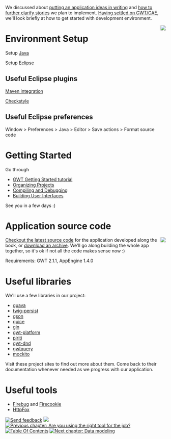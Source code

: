 We discussed about [putting an application ideas in writing](SoYouHaveAnIdea.md) and [how to further clarify stories](VisualizingYourApp.md) we plan to implement. [Having settled on GWT/GAE](TheRightToolForTheJob.md), we'll look briefly at how to get started with development environment.



<img src='http://gwt-gae-book.googlecode.com/svn/wiki/images/race_day_2.jpg' align='right' border='0' />

# Environment Setup #

Setup [Java](http://java.sun.com/javase/downloads/)

Setup [Eclipse](http://code.google.com/webtoolkit/usingeclipse.html)

## Useful Eclipse plugins ##
[Maven integration](http://m2eclipse.sonatype.org/)

[Checkstyle](http://eclipse-cs.sourceforge.net/)

## Useful Eclipse preferences ##
Window > Preferences > Java > Editor > Save actions > Format source code


# Getting Started #

Go through
  * [GWT Getting Started tutorial](http://code.google.com/webtoolkit/doc/latest/tutorial/gettingstarted.html)
  * [Organizing Projects](http://code.google.com/webtoolkit/doc/latest/DevGuideOrganizingProjects.html)
  * [Compiling and Debugging](http://code.google.com/webtoolkit/doc/latest/DevGuideCompilingAndDebugging.html)
  * [Building User Interfaces](http://code.google.com/webtoolkit/doc/latest/DevGuideUi.html)

See you in a few days :)

# Application source code #
<img src='http://gwt-gae-book.googlecode.com/svn/wiki/images/digital_dreams.jpg' align='right' border='0' />

[Checkout the latest source code](http://code.google.com/p/gwt-gae-book/source/checkout) for the application developed along the book, or [download an archive](http://code.google.com/p/gwt-gae-book/downloads/list). We'll go along building the whole app together, so it's ok if not all the code makes sense now :)

Requirements: GWT 2.1.1, AppEngine 1.4.0

# Useful libraries #
We'll use a few libraries in our project:
  * [guava](http://code.google.com/p/guava-libraries/)
  * [twig-persist](http://code.google.com/p/twig-persist/)
  * [gson](http://code.google.com/p/google-gson/)
  * [guice](http://code.google.com/p/google-guice/)
  * [gin](http://code.google.com/p/google-gin/)
  * [gwt-platform](http://code.google.com/p/gwt-platform/)
  * [piriti](http://code.google.com/p/piriti/)
  * [gwt-dnd](http://code.google.com/p/gwt-dnd/)
  * [gwtquery](http://code.google.com/p/gwtquery/)
  * [mockito](http://mockito.org/)

Visit these project sites to find out more about them. Come back to their documentation whenever needed as we progress with our application.

# Useful tools #
  * [Firebug](http://getfirebug.com/) and [Firecookie](http://www.softwareishard.com/blog/firecookie/)
  * [HttpFox](https://addons.mozilla.org/en-US/firefox/addon/6647/)


<a href='Hidden comment: NAV_START'></a>
<a href='http://code.google.com/p/gwt-gae-book/issues/entry'><img src='http://gwt-gae-book.googlecode.com/svn/wiki/assets/envelope.png' border='0' title='Send feedback' /></a>
<img src='http://gwt-gae-book.googlecode.com/svn/wiki/assets/spacer.png' border='0' />
<a href='http://code.google.com/p/gwt-gae-book/wiki/TheRightToolForTheJob'><img src='http://gwt-gae-book.googlecode.com/svn/wiki/assets/prev.png' border='0' title='Previous chapter: Are you using the right tool for the job?' /></a>
<a href='http://code.google.com/p/gwt-gae-book/wiki/TableOfContents'><img src='http://gwt-gae-book.googlecode.com/svn/wiki/assets/contents.png' border='0' title='Table Of Contents' /></a>
<a href='http://code.google.com/p/gwt-gae-book/wiki/DataModeling'><img src='http://gwt-gae-book.googlecode.com/svn/wiki/assets/next.png' border='0' title='Next chapter: Data modeling' /></a>
<a href='Hidden comment: NAV_END'></a>